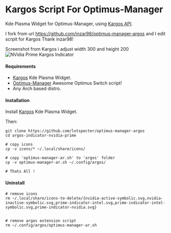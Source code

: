 # Kargos Script For Optimus-Manager
Kde Plasma Widget for Optimus-Manager, using [Kargos API](https://github.com/lipido/kargos).

I fork from url https://github.com/inzar98/optimus-manager-argos and I edit scrpit for Kargos Thank inzar98!

Screenshot from Kargos i adjust width 300 and height 200
![NVidia Prime Kargos Indicator](https://github.com/inzar98/optimus-manager-argos/blob/master/screenshots/optimus-manager-2.png)                                       

#### Requirements
- [Kargos](https://store.kde.org/p/1173112/) Kde Plasma Widget.
- [Optimus-Manager](https://github.com/Askannz/optimus-manager) Awesome Optimus Switch script!
- Any Arch based distro.

#### Installation
Install [Kargos](https://store.kde.org/p/1173112/) Kde Plasma Widget.

Then:
```
git clone https://github.com/lotspecter/optimus-manager-argos
cd argos-indicator-nvidia-prime

# copy icons
cp -v icons/* ~/.local/share/icons/

# copy 'optimus-manager-ar.sh' to 'argos' folder
cp -v optimus-manager-ar.sh ~/.config/argos/

# Thats All !
```
#### Uninstall
```
# remove icons
rm ~/.local/share/icons-to-delete/{nvidia-active-symbolic.svg,nvidia-inactive-symbolic.svg,prime-indicator-intel.svg,prime-indicator-intel-symbolic.svg,prime-indicator-nvidia.svg}


# remove argos extension script
rm ~/.config/argos/optimus-manager-ar.sh




